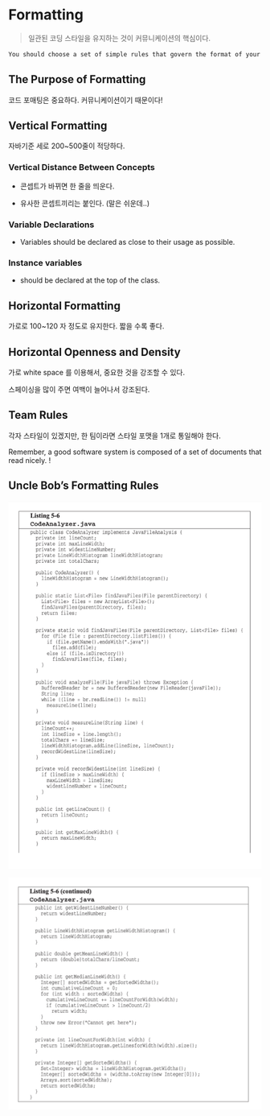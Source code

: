 # Formatting

> 일관된 코딩 스타일을 유지하는 것이 커뮤니케이션의 핵심이다.

```bash
You should choose a set of simple rules that govern the format of your code, and then you should consistently apply those rules.
```



## The Purpose of Formatting

코드 포매팅은 중요하다. 커뮤니케이션이기 때문이다!



## Vertical Formatting

자바기준 세로 200~500줄이 적당하다.

### Vertical Distance Between Concepts 

- 콘셉트가 바뀌면 한 줄을 띄운다.

- 유사한 콘셉트끼리는 붙인다. (말은 쉬운데..)

### Variable Declarations

- Variables should be declared as close to their usage as possible.

### Instance variables

- should be declared at the top of the class.



## Horizontal Formatting

가로로 100~120 자 정도로 유지한다. 짧을 수록 좋다.



## Horizontal Openness and Density

가로 white space 를 이용해서, 중요한 것을 강조할 수 있다.

스페이싱을 많이 주면 여백이 늘어나서 강조된다.



## Team Rules

각자 스타일이 있겠지만, 한 팀이라면 스타일 포맷을 1개로 통일해야 한다.

Remember, a good software system is composed of a set of documents that read nicely. !



## Uncle Bob’s Formatting Rules

![image-20210919211924734](ch5_Formatting_0919.assets/image-20210919211924734.png)

![image-20210919211937348](ch5_Formatting_0919.assets/image-20210919211937348.png)

